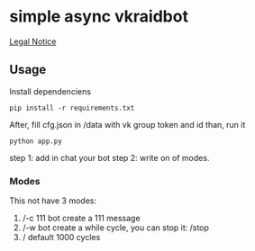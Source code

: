#  simple async vkraidbot

<a href="https://github.com/d3lighte/VK-raid-bot/blob/main/LEGAL_NOTICE.md">Legal Notice</a>

## Usage
Install dependenciens
```
pip install -r requirements.txt
```
After, fill cfg.json in /data with vk group token and id than, run it
```
python app.py
```
step 1: add in chat your bot
step 2: write on of modes.

### Modes
This not have 3 modes:
1) /-c 111 bot create a 111 message
2) /-w bot create a while cycle, you can stop it: /stop
3) / default 1000 cycles
